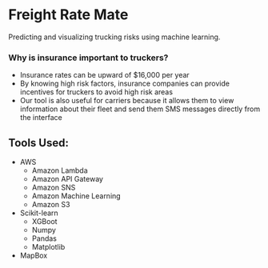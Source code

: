 # Freight Rate Mate

Predicting and visualizing trucking risks using machine learning.

### Why is insurance important to truckers?

- Insurance rates can be upward of $16,000 per year
- By knowing high risk factors, insurance companies can provide incentives for truckers to avoid high risk areas
- Our tool is also useful for carriers because it allows them to view information about their fleet and send them SMS messages directly from the interface

## Tools Used:

- AWS
    - Amazon Lambda
    - Amazon API Gateway
    - Amazon SNS
    - Amazon Machine Learning
    - Amazon S3
- Scikit-learn
    - XGBoot
    - Numpy
    - Pandas
    - Matplotlib
- MapBox

